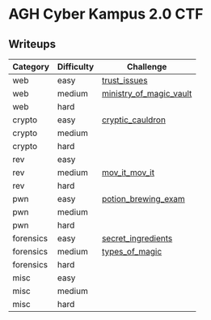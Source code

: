 # AGH Cyber Kampus 2.0 CTF

## Writeups

| Category | Difficulty | Challenge  |
| -------- | ---------- | -------------- | 
|   web    |    easy      | [trust_issues](trust_issues/writeup.md) |
|   web    |    medium    | [ministry_of_magic_vault](ministry_of_magic_vault/writeup/writeup.md) |
|   web    |    hard      |  |
|   crypto    |    easy   | [cryptic_cauldron](cryptic_cauldron/writeup/writeup.md) |
|   crypto    |    medium |  |
|   crypto    |    hard   |  |
|   rev    |    easy      |  |
|   rev    |    medium    | [mov_it_mov_it](mov_it_mov_it/writeup/writeup.md) |
|   rev    |    hard      |  |
|   pwn    |    easy      | [potion_brewing_exam](potion_brewing_exam/writeup/README.md) |
|   pwn    |    medium    |  |
|   pwn    |    hard      |  |
|   forensics  |  easy    | [secret_ingredients](secret_ingredients/writeup/writeup.md) |
|   forensics  |  medium  | [types_of_magic](types_of_magic/writeup/solution.md) |
|   forensics  |  hard    |  |
|   misc    |    easy     |  |
|   misc    |    medium   |  |
|   misc    |    hard     |  |
